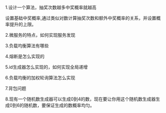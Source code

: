 1.设计一个算法，抽奖次数越多中奖概率就越高

设置基础中奖概率,通过类似对数计算抽奖次数和额外中奖概率的关系，并设置概率提升的上限。

2.微服务的特点，如何实现服务发现

3.负载均衡算法有哪些

4.熔断是怎么实现的

5.id生成器怎么实现的，如何实现全局递增

6.负载均衡的加权轮询算法怎么实现

7.背包问题

8.现有一个随机数生成器可以生成0到4的数，现在要让你用这个随机数生成器生成0到6的随机数，要保证生成的数概率均匀。

